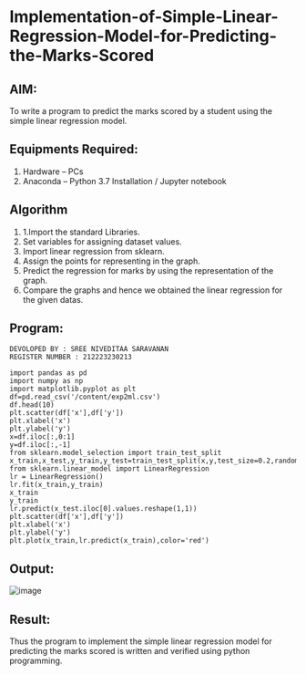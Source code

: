 # Implementation-of-Simple-Linear-Regression-Model-for-Predicting-the-Marks-Scored

## AIM:
To write a program to predict the marks scored by a student using the simple linear regression model.

## Equipments Required:
1. Hardware – PCs
2. Anaconda – Python 3.7 Installation / Jupyter notebook

## Algorithm
1. 1.Import the standard Libraries.   
2.  Set variables for assigning dataset values.
3. Import linear regression from sklearn.
4. Assign the points for representing in the graph.
5. Predict the regression for marks by using the representation of the graph.
6. Compare the graphs and hence we obtained the linear regression for the given datas.

## Program:
```
DEVOLOPED BY : SREE NIVEDITAA SARAVANAN
REGISTER NUMBER : 212223230213
```
```
import pandas as pd
import numpy as np
import matplotlib.pyplot as plt
df=pd.read_csv('/content/exp2ml.csv')
df.head(10)
plt.scatter(df['x'],df['y'])
plt.xlabel('x')
plt.ylabel('y')
x=df.iloc[:,0:1]
y=df.iloc[:,-1]
from sklearn.model_selection import train_test_split
x_train,x_test,y_train,y_test=train_test_split(x,y,test_size=0.2,random_state=0)
from sklearn.linear_model import LinearRegression
lr = LinearRegression()
lr.fit(x_train,y_train)
x_train
y_train
lr.predict(x_test.iloc[0].values.reshape(1,1))
plt.scatter(df['x'],df['y'])
plt.xlabel('x')
plt.ylabel('y')
plt.plot(x_train,lr.predict(x_train),color='red')
```
## Output:
![image](https://github.com/sreeniveditaa/Implementation-of-Simple-Linear-Regression-Model-for-Predicting-the-Marks-Scored/assets/147473268/b0689c5b-ca32-46b3-b2ba-dce7ee6163f0)


## Result:
Thus the program to implement the simple linear regression model for predicting the marks scored is written and verified using python programming.
